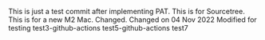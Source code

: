 This is just a test commit after implementing PAT.
This is for Sourcetree.
This is for a new M2 Mac. Changed.
Changed on 04 Nov 2022
Modified for testing
test3-github-actions
test5-github-actions
test7
